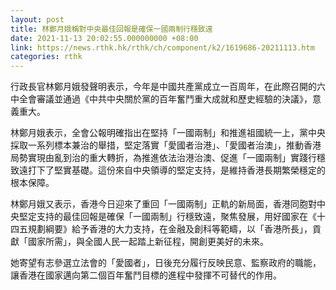```yaml
---
layout: post
title: 林鄭月娥稱對中央最佳回報是確保一國兩制行穩致遠
date: 2021-11-13 20:02:55.000000000 +08:00
link: https://news.rthk.hk/rthk/ch/component/k2/1619686-20211113.htm
categories: rthk
---
```


行政長官林鄭月娥發聲明表示，今年是中國共產黨成立一百周年，在此際召開的六中全會審議並通過《中共中央關於黨的百年奮鬥重大成就和歷史經驗的決議》，意義重大。

林鄭月娥表示，全會公報明確指出在堅持「一國兩制」和推進祖國統一上，黨中央採取一系列標本兼治的舉措，堅定落實「愛國者治港」、「愛國者治澳」，推動香港局勢實現由亂到治的重大轉折，為推進依法治港治澳、促進「一國兩制」實踐行穩致遠打下了堅實基礎。這份來自中央領導的堅定支持，是維持香港長期繁榮穩定的根本保障。

林鄭月娥又表示，香港今日迎來了重回「一國兩制」正軌的新局面，香港同胞對中央堅定支持的最佳回報是確保「一國兩制」行穩致遠，聚焦發展，用好國家在《十四五規劃綱要》給予香港的大力支持，在金融及創科等範疇，以「香港所長」，貢獻「國家所需」，與全國人民一起踏上新征程，開創更美好的未來。

她寄望有志參選立法會的「愛國者」，日後充分履行反映民意、監察政府的職能，讓香港在國家邁向第二個百年奮鬥目標的進程中發揮不可替代的作用。

